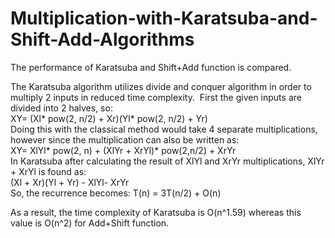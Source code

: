 # Multiplication-with-Karatsuba-and-Shift-Add-Algorithms
The performance of Karatsuba and Shift+Add function is compared.&nbsp;


The Karatsuba algorithm  utilizes divide and conquer algorithm in order to multiply 2 inputs in reduced time
complexity.&nbsp; First the given inputs are divided into 2 halves, so: 
<br/>
XY= (Xl* pow(2, n/2) + Xr)(Yl* pow(2, n/2) + Yr)
<br/>
Doing this with the classical method would take 4 separate multiplications, however since the multiplication can also
be written as:
<br/>
XY= XlYl* pow(2, n) + (XlYr + XrYl)* pow(2,n/2) + XrYr 
<br/>
In Karatsuba after calculating the result of XlYl and XrYr multiplications, XlYr + XrYl is found as: 
<br/>
(Xl + Xr)(Yl + Yr) - XlYl- XrYr
<br/>
So, the recurrence becomes: T(n) = 3T(n/2) + O(n) 
<br/>


As a result, the time complexity of Karatsuba is O(n^1.59) whereas this value is O(n^2) for Add+Shift function.


